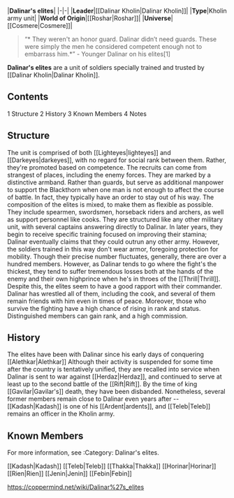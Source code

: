 |**Dalinar's elites**|
|-|-|
|**Leader**|[[Dalinar Kholin\|Dalinar Kholin]]|
|**Type**|Kholin army unit|
|**World of Origin**|[[Roshar\|Roshar]]|
|**Universe**|[[Cosmere\|Cosmere]]|

>“* They weren't an honor guard. Dalinar didn’t need guards. These were simply the men he considered competent enough not to embarrass him.*”
\- Younger Dalinar on his elites[1]


**Dalinar's elites** are a unit of soldiers specially trained and trusted by [[Dalinar Kholin\|Dalinar Kholin]].

## Contents

1 Structure
2 History
3 Known Members
4 Notes


## Structure
The unit is comprised of both [[Lighteyes\|lighteyes]] and [[Darkeyes\|darkeyes]], with no regard for social rank between them. Rather, they're promoted based on competence. The recruits can come from strangest of places, including the enemy forces. They are marked by a distinctive armband. Rather than guards, but serve as additional manpower to support the Blackthorn when one man is not enough to affect the course of battle. In fact, they typically have an order to stay out of his way.
The composition of the elites is mixed, to make them as flexible as possible. They include spearmen, swordsmen, horseback riders and archers, as well as support personnel like cooks. They are structured like any other military unit, with several captains answering directly to Dalinar. In later years, they begin to receive specific training focused on improving their stamina; Dalinar eventually claims that they could outrun any other army. However, the soldiers trained in this way don't wear armor, foregoing protection for mobility.
Though their precise number fluctuates, generally, there are over a hundred members. However, as Dalinar tends to go where the fight's the thickest, they tend to suffer tremendous losses both at the hands of the enemy and their own highprince when he's in throes of the [[Thrill\|Thrill]].
Despite this, the elites seem to have a good rapport with their commander. Dalinar has wrestled all of them, including the cook, and several of them remain friends with him even in times of peace. Moreover, those who survive the fighting have a high chance of rising in rank and status. Distinguished members can gain rank, and a high commission.

## History
The elites have been with Dalinar since his early days of conquering [[Alethkar\|Alethkar]] Although their activity is suspended for some time after the country is tentatively unified, they are recalled into service when Dalinar is sent to war against [[Herdaz\|Herdaz]], and continued to serve at least up to the second battle of the [[Rift\|Rift]]. By the time of king [[Gavilar\|Gavilar's]] death, they have been disbanded. Nonetheless, several former members remain close to Dalinar even years after -- [[Kadash\|Kadash]] is one of his [[Ardent\|ardents]], and [[Teleb\|Teleb]] remains an officer in the Kholin army.

## Known Members
For more information, see :Category: Dalinar's elites.

[[Kadash\|Kadash]]
[[Teleb\|Teleb]]
[[Thakka\|Thakka]]
[[Horinar\|Horinar]]
[[Rien\|Rien]]
[[Jenin\|Jenin]]
[[Febin\|Febin]]



https://coppermind.net/wiki/Dalinar%27s_elites
